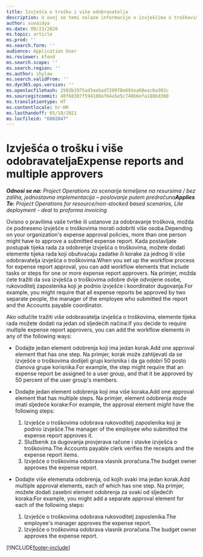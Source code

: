 ```yaml
---
title: Izvješća o trošku i više odobravatelja
description: U ovoj se temi nalaze informacije o izvješćima o troškovima koje treba odobriti više osoba.
author: suvaidya
ms.date: 09/23/2020
ms.topic: article
ms.prod: ''
ms.search.form: ''
audience: Application User
ms.reviewer: kfend
ms.search.scope: ''
ms.search.region: ''
ms.author: shylaw
ms.search.validFrom: ''
ms.dyn365.ops.version: ''
ms.openlocfilehash: 2502b2975ad3aebad720970e693ea68eac0a302c
ms.sourcegitcommit: 40f68387f594180af64a5e5c748b6efa188bd300
ms.translationtype: HT
ms.contentlocale: hr-HR
ms.lasthandoff: 05/10/2021
ms.locfileid: "6002047"
---
```

# <a name="expense-reports-and-multiple-approvers"></a><span data-ttu-id="41191-103">Izvješća o trošku i više odobravatelja</span><span class="sxs-lookup"><span data-stu-id="41191-103">Expense reports and multiple approvers</span></span>

<span data-ttu-id="41191-104">_**Odnosi se na:** Project Operations za scenarije temeljene na resursima / bez zaliha, jednostavna implementacija – poslovanje putem predračuna_</span><span class="sxs-lookup"><span data-stu-id="41191-104">_**Applies To:** Project Operations for resource/non-stocked based scenarios, Lite deployment - deal to proforma invoicing_</span></span>

<span data-ttu-id="41191-105">Ovisno o pravilima vaše tvrtke ili ustanove za odobravanje troškova, možda će podneseno izvješće o troškovima morati odobriti više osoba.</span><span class="sxs-lookup"><span data-stu-id="41191-105">Depending on your organization's expense approval policies, more than one person might have to approve a submitted expense report.</span></span> <span data-ttu-id="41191-106">Kada postavljate postupak tijeka rada za odobrenje izvješća o troškovima, možete dodati elemente tijeka rada koji obuhvaćaju zadatke ili korake za jednog ili više odobravatelja izvješća o troškovima.</span><span class="sxs-lookup"><span data-stu-id="41191-106">When you set up the workflow process for expense report approval, you can add workflow elements that include tasks or steps for one or more expense report approvers.</span></span> <span data-ttu-id="41191-107">Na primjer, možda ćete tražiti da sva izvješća o troškovima odobre dvije odvojene osobe, rukovoditelj zaposlenika koji je podnio izvješće i koordinator dugovanja.</span><span class="sxs-lookup"><span data-stu-id="41191-107">For example, you might require that all expense reports be approved by two separate people, the manager of the employee who submitted the report and the Accounts payable coordinator.</span></span>

<span data-ttu-id="41191-108">Ako odlučite tražiti više odobravatelja izvješća o troškovima, elemente tijeka rada možete dodati na jedan od sljedećih načina:</span><span class="sxs-lookup"><span data-stu-id="41191-108">If you decide to require multiple expense report approvers, you can add the workflow elements in any of the following ways:</span></span>

- <span data-ttu-id="41191-109">Dodajte jedan element odobrenja koji ima jedan korak.</span><span class="sxs-lookup"><span data-stu-id="41191-109">Add one approval element that has one step.</span></span> <span data-ttu-id="41191-110">Na primjer, korak može zahtijevati da se izvješće o troškovima dodijeli grupi korisnika i da ga odobri 50 posto članova grupe korisnika.</span><span class="sxs-lookup"><span data-stu-id="41191-110">For example, the step might require that an expense report be assigned to a user group, and that it be approved by 50 percent of the user group's members.</span></span>
- <span data-ttu-id="41191-111">Dodajte jedan element odobrenja koji ima više koraka.</span><span class="sxs-lookup"><span data-stu-id="41191-111">Add one approval element that has multiple steps.</span></span> <span data-ttu-id="41191-112">Na primjer, element odobrenja može imati sljedeće korake:</span><span class="sxs-lookup"><span data-stu-id="41191-112">For example, the approval element might have the following steps:</span></span>

    1. <span data-ttu-id="41191-113">Izvješće o troškovima odobrava rukovoditelj zaposlenika koji je podnio izvješće.</span><span class="sxs-lookup"><span data-stu-id="41191-113">The manager of the employee who submitted the expense report approves it.</span></span>
    2. <span data-ttu-id="41191-114">Službenik za dugovanja provjerava račune i stavke izvješća o troškovima.</span><span class="sxs-lookup"><span data-stu-id="41191-114">The Accounts payable clerk verifies the receipts and the expense report items.</span></span>
    3. <span data-ttu-id="41191-115">Izvješće o troškovima odobrava vlasnik proračuna.</span><span class="sxs-lookup"><span data-stu-id="41191-115">The budget owner approves the expense report.</span></span>

- <span data-ttu-id="41191-116">Dodajte više elemenata odobrenja, od kojih svaki ima jedan korak.</span><span class="sxs-lookup"><span data-stu-id="41191-116">Add multiple approval elements, each of which has one step.</span></span> <span data-ttu-id="41191-117">Na primjer, možete dodati zasebni element odobrenja za svaki od sljedećih koraka:</span><span class="sxs-lookup"><span data-stu-id="41191-117">For example, you might add a separate approval element for each of the following steps:</span></span>

    1. <span data-ttu-id="41191-118">Izvješće o troškovima odobrava rukovoditelj zaposlenika.</span><span class="sxs-lookup"><span data-stu-id="41191-118">The employee's manager approves the expense report.</span></span>
    2. <span data-ttu-id="41191-119">Izvješće o troškovima odobrava vlasnik proračuna.</span><span class="sxs-lookup"><span data-stu-id="41191-119">The budget owner approves the expense report.</span></span>


[!INCLUDE[footer-include](../includes/footer-banner.md)]